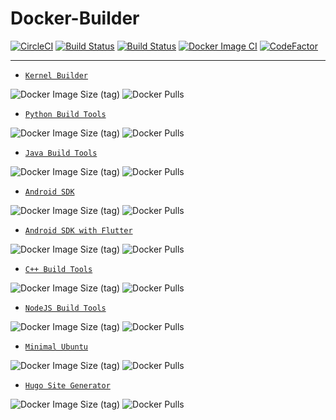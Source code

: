 # Docker-Builder

[![CircleCI](https://circleci.com/gh/crazyuploader/Docker-Builder/tree/master.svg?style=svg)](https://circleci.com/gh/crazyuploader/Docker-Builder/tree/master)
[![Build Status](https://travis-ci.com/crazyuploader/Docker-Builder.svg?branch=master)](https://travis-ci.com/crazyuploader/Docker-Builder) 
[![Build Status](https://crazyuploader.semaphoreci.com/badges/Docker-Builder.svg)](https://crazyuploader.semaphoreci.com/projects/Docker-Builder) 
[![Docker Image CI](https://github.com/crazyuploader/Docker-Builder/workflows/Docker%20Image%20CI/badge.svg)](https://github.com/crazyuploader/Docker-Builder/actions) 
[![CodeFactor](https://www.codefactor.io/repository/github/crazyuploader/docker-builder/badge/master)](https://www.codefactor.io/repository/github/crazyuploader/docker-builder/overview/master)

---

- [`Kernel Builder`](kernel_build/Dockerfile)

![Docker Image Size (tag)](https://img.shields.io/docker/image-size/crazyuploader/kernel_build/latest) 
![Docker Pulls](https://img.shields.io/docker/pulls/crazyuploader/kernel_build)

- [`Python Build Tools`](python_build_tools/Dockerfile) 

![Docker Image Size (tag)](https://img.shields.io/docker/image-size/crazyuploader/kernel_build/latest) 
![Docker Pulls](https://img.shields.io/docker/pulls/crazyuploader/kernel_build)

- [`Java Build Tools`](java_build_tools/Dockerfile)

![Docker Image Size (tag)](https://img.shields.io/docker/image-size/crazyuploader/kernel_build/latest) 
![Docker Pulls](https://img.shields.io/docker/pulls/crazyuploader/kernel_build)

- [`Android SDK`](android_sdk/Dockerfile)

![Docker Image Size (tag)](https://img.shields.io/docker/image-size/crazyuploader/android_sdk/latest) 
![Docker Pulls](https://img.shields.io/docker/pulls/crazyuploader/android_sdk)

- [`Android SDK with Flutter`](android_sdk_flutter/Dockerfile)

![Docker Image Size (tag)](https://img.shields.io/docker/image-size/crazyuploader/android_sdk_flutter/latest) 
![Docker Pulls](https://img.shields.io/docker/pulls/crazyuploader/android_sdk_flutter)

- [`C++ Build Tools`](cpp_build_tools/Dockerfile)

![Docker Image Size (tag)](https://img.shields.io/docker/image-size/crazyuploader/cpp_build_tools/latest) 
![Docker Pulls](https://img.shields.io/docker/pulls/crazyuploader/cpp_build_tools)

- [`NodeJS Build Tools`](node_build_tools/Dockerfile)

![Docker Image Size (tag)](https://img.shields.io/docker/image-size/crazyuploader/node_build_tools/latest) 
![Docker Pulls](https://img.shields.io/docker/pulls/crazyuploader/node_build_tools)

- [`Minimal Ubuntu`](minimal_ubuntu/Dockerfile)

![Docker Image Size (tag)](https://img.shields.io/docker/image-size/crazyuploader/minimal_ubuntu/latest) 
![Docker Pulls](https://img.shields.io/docker/pulls/crazyuploader/minimal_ubuntu)

- [`Hugo Site Generator`](minimal_ubuntu/Dockerfile)

![Docker Image Size (tag)](https://img.shields.io/docker/image-size/crazyuploader/hugo/latest) 
![Docker Pulls](https://img.shields.io/docker/pulls/crazyuploader/hugo)
